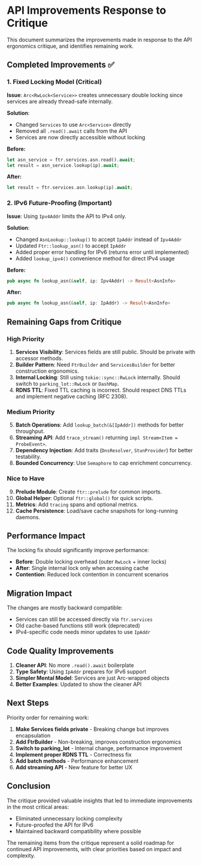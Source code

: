 # API Improvements Response to Critique

This document summarizes the improvements made in response to the API ergonomics critique, and identifies remaining work.

## Completed Improvements ✅

### 1. Fixed Locking Model (Critical)
**Issue**: `Arc<RwLock<Service>>` creates unnecessary double locking since services are already thread-safe internally.

**Solution**: 
- Changed `Services` to use `Arc<Service>` directly
- Removed all `.read().await` calls from the API
- Services are now directly accessible without locking

**Before:**
```rust
let asn_service = ftr.services.asn.read().await;
let result = asn_service.lookup(ip).await;
```

**After:**
```rust
let result = ftr.services.asn.lookup(ip).await;
```

### 2. IPv6 Future-Proofing (Important)
**Issue**: Using `Ipv4Addr` limits the API to IPv4 only.

**Solution**:
- Changed `AsnLookup::lookup()` to accept `IpAddr` instead of `Ipv4Addr`
- Updated `Ftr::lookup_asn()` to accept `IpAddr`
- Added proper error handling for IPv6 (returns error until implemented)
- Added `lookup_ipv4()` convenience method for direct IPv4 usage

**Before:**
```rust
pub async fn lookup_asn(&self, ip: Ipv4Addr) -> Result<AsnInfo>
```

**After:**
```rust
pub async fn lookup_asn(&self, ip: IpAddr) -> Result<AsnInfo>
```

## Remaining Gaps from Critique

### High Priority
1. **Services Visibility**: Services fields are still public. Should be private with accessor methods.
2. **Builder Pattern**: Need `FtrBuilder` and `ServicesBuilder` for better construction ergonomics.
3. **Internal Locking**: Still using `tokio::sync::RwLock` internally. Should switch to `parking_lot::RwLock` or `DashMap`.
4. **RDNS TTL**: Fixed TTL caching is incorrect. Should respect DNS TTLs and implement negative caching (RFC 2308).

### Medium Priority
5. **Batch Operations**: Add `lookup_batch(&[IpAddr])` methods for better throughput.
6. **Streaming API**: Add `trace_stream()` returning `impl Stream<Item = ProbeEvent>`.
7. **Dependency Injection**: Add traits (`DnsResolver`, `StunProvider`) for better testability.
8. **Bounded Concurrency**: Use `Semaphore` to cap enrichment concurrency.

### Nice to Have
9. **Prelude Module**: Create `ftr::prelude` for common imports.
10. **Global Helper**: Optional `ftr::global()` for quick scripts.
11. **Metrics**: Add `tracing` spans and optional metrics.
12. **Cache Persistence**: Load/save cache snapshots for long-running daemons.

## Performance Impact

The locking fix should significantly improve performance:
- **Before**: Double locking overhead (outer `RwLock` + inner locks)
- **After**: Single internal lock only when accessing cache
- **Contention**: Reduced lock contention in concurrent scenarios

## Migration Impact

The changes are mostly backward compatible:
- Services can still be accessed directly via `ftr.services`
- Old cache-based functions still work (deprecated)
- IPv4-specific code needs minor updates to use `IpAddr`

## Code Quality Improvements

1. **Cleaner API**: No more `.read().await` boilerplate
2. **Type Safety**: Using `IpAddr` prepares for IPv6 support
3. **Simpler Mental Model**: Services are just Arc-wrapped objects
4. **Better Examples**: Updated to show the cleaner API

## Next Steps

Priority order for remaining work:

1. **Make Services fields private** - Breaking change but improves encapsulation
2. **Add FtrBuilder** - Non-breaking, improves construction ergonomics
3. **Switch to parking_lot** - Internal change, performance improvement
4. **Implement proper RDNS TTL** - Correctness fix
5. **Add batch methods** - Performance enhancement
6. **Add streaming API** - New feature for better UX

## Conclusion

The critique provided valuable insights that led to immediate improvements in the most critical areas:
- Eliminated unnecessary locking complexity
- Future-proofed the API for IPv6
- Maintained backward compatibility where possible

The remaining items from the critique represent a solid roadmap for continued API improvements, with clear priorities based on impact and complexity.